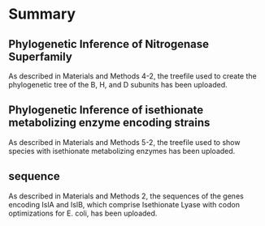 # Summary  
## Phylogenetic Inference of Nitrogenase Superfamily  
As described in Materials and Methods 4-2, the treefile used to create the phylogenetic tree of the B, H, and D subunits has been uploaded.  

## Phylogenetic Inference of isethionate metabolizing enzyme encoding strains
  As described in Materials and Methods 5-2, the treefile used to show species with isethionate metabolizing enzymes has been uploaded.

## sequence
  As described in Materials and Methods 2, the sequences of the genes encoding IslA and IslB, which comprise Isethionate Lyase with codon optimizations for E. coli, has been uploaded.
